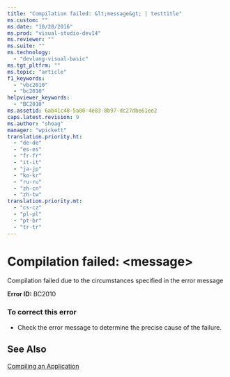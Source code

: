 ```yaml
---
title: "Compilation failed: &lt;message&gt; | testtitle"
ms.custom: ""
ms.date: "10/20/2016"
ms.prod: "visual-studio-dev14"
ms.reviewer: ""
ms.suite: ""
ms.technology: 
  - "devlang-visual-basic"
ms.tgt_pltfrm: ""
ms.topic: "article"
f1_keywords: 
  - "vbc2010"
  - "bc2010"
helpviewer_keywords: 
  - "BC2010"
ms.assetid: 6ab41c48-5a80-4e83-8b97-dc27dbe61ee2
caps.latest.revision: 9
ms.author: "shoag"
manager: "wpickett"
translation.priority.ht: 
  - "de-de"
  - "es-es"
  - "fr-fr"
  - "it-it"
  - "ja-jp"
  - "ko-kr"
  - "ru-ru"
  - "zh-cn"
  - "zh-tw"
translation.priority.mt: 
  - "cs-cz"
  - "pl-pl"
  - "pt-br"
  - "tr-tr"
---
```

# Compilation failed: &lt;message&gt;
Compilation failed due to the circumstances specified in the error message  
  
 **Error ID:** BC2010  
  
### To correct this error  
  
-   Check the error message to determine the precise cause of the failure.  
  
## See Also  
 [Compiling an Application](http://msdn.microsoft.com/en-us/842d4132-cdb3-4c0f-a25f-405322751018)